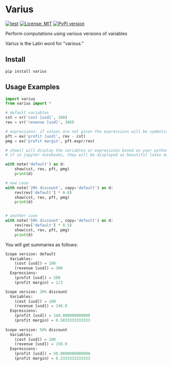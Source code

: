 # Varius
[![test](https://github.com/ChenchaoZhao/varius/actions/workflows/lint-test.yaml/badge.svg)](https://github.com/ChenchaoZhao/varius/actions/workflows/lint-test.yaml)
[![License: MIT](https://img.shields.io/badge/License-MIT-yellow.svg)](https://opensource.org/licenses/MIT)
[![PyPI version](https://pypip.in/v/varius/badge.png)](https://pypi.python.org/pypi/varius)

Perform computations using various versions of variables

Varius is the Latin word for "various."

## Install

`pip install varius`

## Usage Examples

```python
import varius
from varius import *

# default variables
cst = vr('cost [usd]', 100)
rev = vr('revenue [usd]', 300)

# expressions: if values are not given the expressions will be symbolic
pft = ex('profit [usd]', rev - cst)
pmg = ex('profit margin', pft.expr/rev)

# show() will display the variables or expressions based on your python env
# if in jupyter notebooks, they will be displayed as beautiful latex equations otherwise as plain texts

with note('default') as d:
    show(cst, rev, pft, pmg)
    print(d)

# new case
with note('20% discount', copy='default') as d:
    rev(rev['default'] * 0.8)
    show(cst, rev, pft, pmg)
    print(d)


# another case
with note('50% discount', copy='default') as d:
    rev(rev['default'] * 0.5)
    show(cst, rev, pft, pmg)
    print(d)

```

You will get summaries as follows:

```python
Scope version: default
  Variables:
    (cost [usd]) = 100
    (revenue [usd]) = 300
  Expressions:
    (profit [usd]) = 200
    (profit margin) = 2/3

Scope version: 20% discount
  Variables:
    (cost [usd]) = 100
    (revenue [usd]) = 240.0
  Expressions:
    (profit [usd]) = 140.000000000000
    (profit margin) = 0.5833333333333
    
Scope version: 50% discount
  Variables:
    (cost [usd]) = 100
    (revenue [usd]) = 150.0
  Expressions:
    (profit [usd]) = 50.0000000000000
    (profit margin) = 0.3333333333333
```
